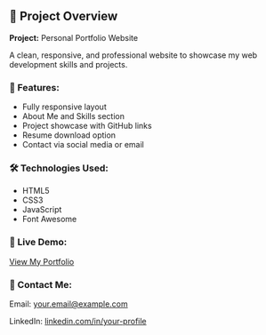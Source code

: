 
  <h2>📄 Project Overview</h2>
  <p><strong>Project:</strong> Personal Portfolio Website</p>
  <p>A clean, responsive, and professional website to showcase my web development skills and projects.</p>

  <h3>🚀 Features:</h3>
  <ul>
    <li>Fully responsive layout</li>
    <li>About Me and Skills section</li>
    <li>Project showcase with GitHub links</li>
    <li>Resume download option</li>
    <li>Contact via social media or email</li>
  </ul>

  <h3>🛠️ Technologies Used:</h3>
  <ul>
    <li>HTML5</li>
    <li>CSS3</li>
    <li>JavaScript</li>
    <li>Font Awesome</li>
  </ul>

  <h3>🔗 Live Demo:</h3>
  <p><a href="https://your-username.github.io/your-portfolio/" target="_blank">View My Portfolio</a></p>

  <h3>📧 Contact Me:</h3>
  <p>Email: <a href="mailto:your.email@example.com">your.email@example.com</a></p>
  <p>LinkedIn: <a href="https://linkedin.com/in/your-profile" target="_blank">linkedin.com/in/your-profile</a></p>
</section>

 
 

